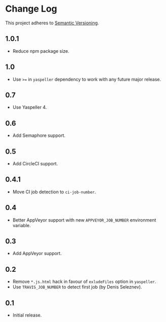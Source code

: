 # Change Log
This project adheres to [Semantic Versioning](http://semver.org/).

## 1.0.1
* Reduce npm package size.

## 1.0
* Use `>=` in `yaspeller` dependency to work with any future major release.

## 0.7
* Use Yaspeller 4.

## 0.6
* Add Semaphore support.

## 0.5
* Add CircleCI support.

## 0.4.1
* Move CI job detection to `ci-job-number`.

## 0.4
* Better AppVeyor support with new `APPVEYOR_JOB_NUMBER` environment variable.

## 0.3
* Add AppVeyor support.

## 0.2
* Remove `*.js.html` hack in favour of `exludeFiles` option in `yaspeller`.
* Use `TRAVIS_JOB_NUMBER` to detect first job (by Denis Seleznev).

## 0.1
* Initial release.
